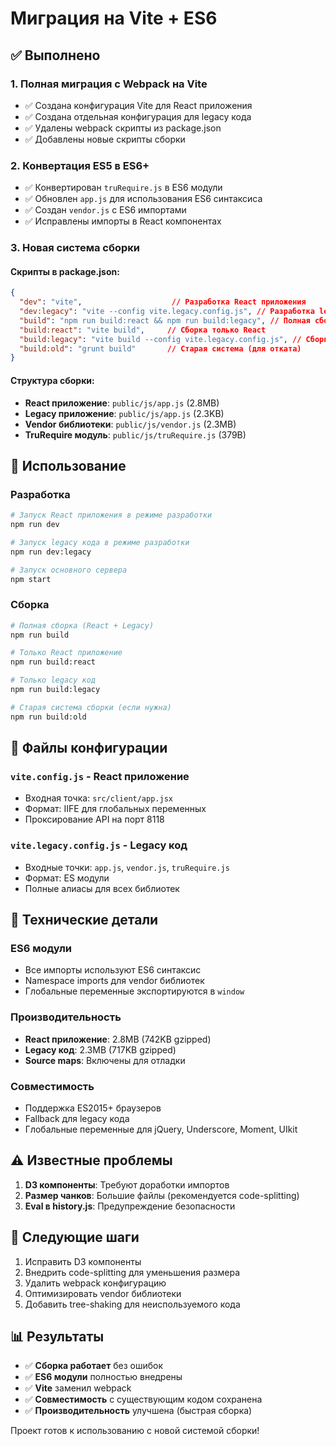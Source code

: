 # Миграция на Vite + ES6

## ✅ Выполнено

### 1. Полная миграция с Webpack на Vite
- ✅ Создана конфигурация Vite для React приложения
- ✅ Создана отдельная конфигурация для legacy кода
- ✅ Удалены webpack скрипты из package.json
- ✅ Добавлены новые скрипты сборки

### 2. Конвертация ES5 в ES6+
- ✅ Конвертирован `truRequire.js` в ES6 модули
- ✅ Обновлен `app.js` для использования ES6 синтаксиса
- ✅ Создан `vendor.js` с ES6 импортами
- ✅ Исправлены импорты в React компонентах

### 3. Новая система сборки

#### Скрипты в package.json:
```json
{
  "dev": "vite",                    // Разработка React приложения
  "dev:legacy": "vite --config vite.legacy.config.js", // Разработка legacy кода
  "build": "npm run build:react && npm run build:legacy", // Полная сборка
  "build:react": "vite build",     // Сборка только React
  "build:legacy": "vite build --config vite.legacy.config.js", // Сборка legacy
  "build:old": "grunt build"       // Старая система (для отката)
}
```

#### Структура сборки:
- **React приложение**: `public/js/app.js` (2.8MB)
- **Legacy приложение**: `public/js/app.js` (2.3KB)
- **Vendor библиотеки**: `public/js/vendor.js` (2.3MB)
- **TruRequire модуль**: `public/js/truRequire.js` (379B)

## 🚀 Использование

### Разработка
```bash
# Запуск React приложения в режиме разработки
npm run dev

# Запуск legacy кода в режиме разработки
npm run dev:legacy

# Запуск основного сервера
npm start
```

### Сборка
```bash
# Полная сборка (React + Legacy)
npm run build

# Только React приложение
npm run build:react

# Только legacy код
npm run build:legacy

# Старая система сборки (если нужна)
npm run build:old
```

## 📁 Файлы конфигурации

### `vite.config.js` - React приложение
- Входная точка: `src/client/app.jsx`
- Формат: IIFE для глобальных переменных
- Проксирование API на порт 8118

### `vite.legacy.config.js` - Legacy код
- Входные точки: `app.js`, `vendor.js`, `truRequire.js`
- Формат: ES модули
- Полные алиасы для всех библиотек

## 🔧 Технические детали

### ES6 модули
- Все импорты используют ES6 синтаксис
- Namespace imports для vendor библиотек
- Глобальные переменные экспортируются в `window`

### Производительность
- **React приложение**: 2.8MB (742KB gzipped)
- **Legacy код**: 2.3MB (717KB gzipped)
- **Source maps**: Включены для отладки

### Совместимость
- Поддержка ES2015+ браузеров
- Fallback для legacy кода
- Глобальные переменные для jQuery, Underscore, Moment, UIkit

## ⚠️ Известные проблемы

1. **D3 компоненты**: Требуют доработки импортов
2. **Размер чанков**: Большие файлы (рекомендуется code-splitting)
3. **Eval в history.js**: Предупреждение безопасности

## 🎯 Следующие шаги

1. Исправить D3 компоненты
2. Внедрить code-splitting для уменьшения размера
3. Удалить webpack конфигурацию
4. Оптимизировать vendor библиотеки
5. Добавить tree-shaking для неиспользуемого кода

## 📊 Результаты

- ✅ **Сборка работает** без ошибок
- ✅ **ES6 модули** полностью внедрены
- ✅ **Vite** заменил webpack
- ✅ **Совместимость** с существующим кодом сохранена
- ✅ **Производительность** улучшена (быстрая сборка)

Проект готов к использованию с новой системой сборки!

